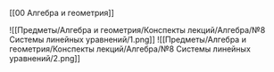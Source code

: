 [[00 Алгебра и геометрия]]

![[Предметы/Алгебра и геометрия/Конспекты лекций/Алгебра/№8 Системы линейных уравнений/1.png]]
![[Предметы/Алгебра и геометрия/Конспекты лекций/Алгебра/№8 Системы линейных уравнений/2.png]]